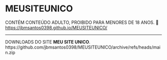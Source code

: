 # MEUSITEUNICO
CONTÉM CONTEÚDO ADULTO, PROIBIDO PARA MENORES DE 18 ANOS. 🔞
<BR/>
https://jbmsantos0398.github.io/MEUSITEUNICO/
<HR/>
DOWNLOADS DO SITE <B>MEU SITE UNICO</B>.
https://github.com/jbmsantos0398/MEUSITEUNICO/archive/refs/heads/main.zip
<BR/>

<BR/>

<BR/>

<BR/>


















